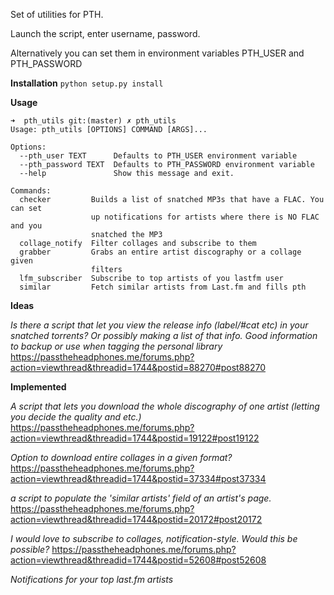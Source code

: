 Set of utilities for PTH.

Launch the script, enter username, password.

Alternatively you can set them in environment variables PTH_USER and PTH_PASSWORD

**Installation**
```python setup.py install```

**Usage**
```
➜  pth_utils git:(master) ✗ pth_utils
Usage: pth_utils [OPTIONS] COMMAND [ARGS]...

Options:
  --pth_user TEXT      Defaults to PTH_USER environment variable
  --pth_password TEXT  Defaults to PTH_PASSWORD environment variable
  --help               Show this message and exit.

Commands:
  checker         Builds a list of snatched MP3s that have a FLAC. You can set
                  up notifications for artists where there is NO FLAC and you
                  snatched the MP3
  collage_notify  Filter collages and subscribe to them
  grabber         Grabs an entire artist discography or a collage given
                  filters
  lfm_subscriber  Subscribe to top artists of you lastfm user
  similar         Fetch similar artists from Last.fm and fills pth

```

**Ideas**

_Is there a script that let you view the release info (label/#cat etc) in your snatched torrents? Or possibly making a list of that info. Good information to backup or use when tagging the personal library_
https://passtheheadphones.me/forums.php?action=viewthread&threadid=1744&postid=88270#post88270


**Implemented**

_A script that lets you download the whole discography of one artist (letting you decide the quality and etc.)_
https://passtheheadphones.me/forums.php?action=viewthread&threadid=1744&postid=19122#post19122

_Option to download entire collages in a given format?_ 
https://passtheheadphones.me/forums.php?action=viewthread&threadid=1744&postid=37334#post37334

_a script to populate the 'similar artists' field of an artist's page._
https://passtheheadphones.me/forums.php?action=viewthread&threadid=1744&postid=20172#post20172

_I would love to subscribe to collages, notification-style. Would this be possible?_
https://passtheheadphones.me/forums.php?action=viewthread&threadid=1744&postid=52608#post52608

_Notifications for your top last.fm artists_